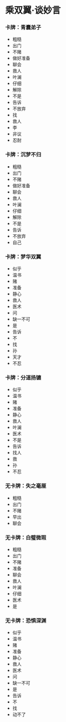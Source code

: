 # 乘双翼·谈妙言
### 卡牌：青囊弟子
- 粗糙
- 出门
- 不赌
- 做好准备
- 聊会
- 救人
- 叶澜
- 仔细
- 解除
- 不是
- 告诉
- 不放弃
- 找
- 救人
- 李
- 非议
- 忍耐

### 卡牌：沉梦不归
- 粗糙
- 出门
- 不赌
- 做好准备
- 聊会
- 救人
- 叶澜
- 仔细
- 解除
- 不是
- 告诉
- 不放弃
- 自己

### 卡牌：梦华双翼
- 似乎
- 温书
- 赌
- 准备
- 静心
- 救人
- 医术
- 问
- 缺一不可
- 是
- 告诉
- 不
- 找
- 孙
- 天才
- 不忍

### 卡牌：分道扬镳
- 似乎
- 温书
- 赌
- 准备
- 静心
- 救人
- 叶澜
- 医术
- 不是
- 告诉
- 找人
- 救
- 孙
- 不忍

### 无卡牌：失之毫厘
- 粗糙
- 出门
- 不赌
- 早出
- 聊会

### 无卡牌：白璧微瑕
- 粗糙
- 出门
- 不赌
- 准备
- 聊会
- 救人
- 叶澜
- 仔细
- 医术
- 是

### 无卡牌：恐惧深渊
- 似乎
- 温书
- 赌
- 准备
- 静心
- 救人
- 医术
- 问
- 缺一不可
- 是
- 告诉
- 不
- 找
- 动不了

